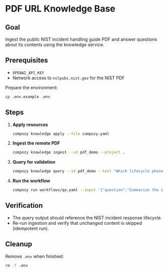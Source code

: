 # PDF URL Knowledge Base

## Goal

Ingest the public NIST incident handling guide PDF and answer questions about its contents using the knowledge service.

## Prerequisites

- `OPENAI_API_KEY`
- Network access to `nvlpubs.nist.gov` for the NIST PDF

Prepare the environment:

```bash
cp .env.example .env
```

## Steps

1. **Apply resources**
   ```bash
   compozy knowledge apply --file compozy.yaml
   ```
2. **Ingest the remote PDF**
   ```bash
   compozy knowledge ingest --id pdf_demo --project .
   ```
3. **Query for validation**
   ```bash
   compozy knowledge query --id pdf_demo --text "Which lifecycle phases does NIST recommend for incident handling?" --top_k 3 --output table
   ```
4. **Run the workflow**
   ```bash
   compozy run workflows/qa.yaml --input '{"question":"Summarize the incident handling process described by NIST."}'
   ```

## Verification

- The query output should reference the NIST incident response lifecycle.
- Re-run ingestion and verify that unchanged content is skipped (idempotent run).

## Cleanup

Remove `.env` when finished:

```bash
rm -f .env
```
